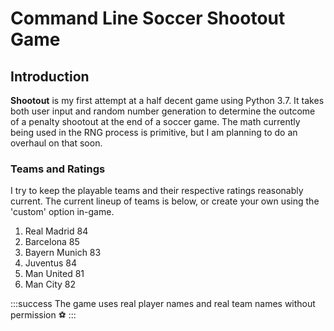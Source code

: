 Command Line Soccer Shootout Game
===

## Introduction

**Shootout** is my first attempt at a half decent game using Python 3.7. It takes both user input and random number generation to determine the outcome of a penalty shootout at the end of a soccer game. The math currently being used in the RNG process is primitive, but I am planning to do an overhaul on that soon.  
### Teams and Ratings

I try to keep the playable teams and their respective ratings reasonably current.
The current lineup of teams is below, or create your own using the 'custom' option in-game.


1. Real Madrid 84
2. Barcelona 85
3. Bayern Munich 83
4. Juventus 84
5. Man United 81 
6. Man City 82

:::success
The game uses real player names and real team names without permission ⚽
:::